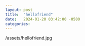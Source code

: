 ```yaml
---
layout: post
title:  "hellofriend"
date:   2024-01-20 03:42:00 -0500
categories: 
---
```

/assets/hellofriend.jpg